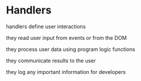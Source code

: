 # Handlers

handlers define user interactions

they read user input
from events or from the DOM

they process user data using program logic functions

they communicate results to the user

they log any important information for developers
